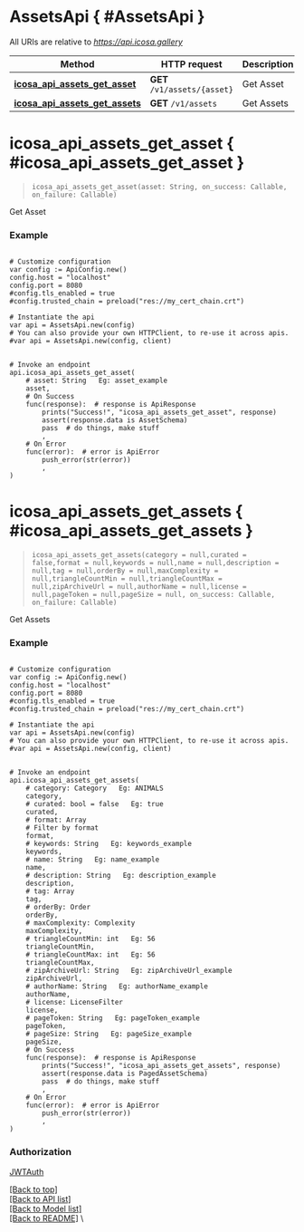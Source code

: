 <a name="__pageTop"></a>
# AssetsApi   { #AssetsApi }


All URIs are relative to *https://api.icosa.gallery*

Method | HTTP request | Description
------------- | ------------- | -------------
[**icosa_api_assets_get_asset**](#icosa_api_assets_get_asset) | **GET** `/v1/assets/{asset}` | Get Asset
[**icosa_api_assets_get_assets**](#icosa_api_assets_get_assets) | **GET** `/v1/assets` | Get Assets

# **icosa_api_assets_get_asset**   { #icosa_api_assets_get_asset }
<a name="icosa_api_assets_get_asset"></a>

> `icosa_api_assets_get_asset(asset: String, on_success: Callable, on_failure: Callable)`

Get Asset



### Example


```gdscript

# Customize configuration
var config := ApiConfig.new()
config.host = "localhost"
config.port = 8080
#config.tls_enabled = true
#config.trusted_chain = preload("res://my_cert_chain.crt")

# Instantiate the api
var api = AssetsApi.new(config)
# You can also provide your own HTTPClient, to re-use it across apis.
#var api = AssetsApi.new(config, client)


# Invoke an endpoint
api.icosa_api_assets_get_asset(
	# asset: String   Eg: asset_example
	asset,
	# On Success
	func(response):  # response is ApiResponse
		prints("Success!", "icosa_api_assets_get_asset", response)
		assert(response.data is AssetSchema)
		pass  # do things, make stuff
		,
	# On Error
	func(error):  # error is ApiError
		push_error(str(error))
		,
)

```

# **icosa_api_assets_get_assets**   { #icosa_api_assets_get_assets }
<a name="icosa_api_assets_get_assets"></a>

> `icosa_api_assets_get_assets(category = null,curated = false,format = null,keywords = null,name = null,description = null,tag = null,orderBy = null,maxComplexity = null,triangleCountMin = null,triangleCountMax = null,zipArchiveUrl = null,authorName = null,license = null,pageToken = null,pageSize = null, on_success: Callable, on_failure: Callable)`

Get Assets



### Example


```gdscript

# Customize configuration
var config := ApiConfig.new()
config.host = "localhost"
config.port = 8080
#config.tls_enabled = true
#config.trusted_chain = preload("res://my_cert_chain.crt")

# Instantiate the api
var api = AssetsApi.new(config)
# You can also provide your own HTTPClient, to re-use it across apis.
#var api = AssetsApi.new(config, client)


# Invoke an endpoint
api.icosa_api_assets_get_assets(
	# category: Category   Eg: ANIMALS
	category,
	# curated: bool = false   Eg: true
	curated,
	# format: Array
	# Filter by format
	format,
	# keywords: String   Eg: keywords_example
	keywords,
	# name: String   Eg: name_example
	name,
	# description: String   Eg: description_example
	description,
	# tag: Array
	tag,
	# orderBy: Order
	orderBy,
	# maxComplexity: Complexity
	maxComplexity,
	# triangleCountMin: int   Eg: 56
	triangleCountMin,
	# triangleCountMax: int   Eg: 56
	triangleCountMax,
	# zipArchiveUrl: String   Eg: zipArchiveUrl_example
	zipArchiveUrl,
	# authorName: String   Eg: authorName_example
	authorName,
	# license: LicenseFilter
	license,
	# pageToken: String   Eg: pageToken_example
	pageToken,
	# pageSize: String   Eg: pageSize_example
	pageSize,
	# On Success
	func(response):  # response is ApiResponse
		prints("Success!", "icosa_api_assets_get_assets", response)
		assert(response.data is PagedAssetSchema)
		pass  # do things, make stuff
		,
	# On Error
	func(error):  # error is ApiError
		push_error(str(error))
		,
)

```


### Authorization

[JWTAuth](../README.md#JWTAuth)

[[Back to top]](#__pageTop) \
[[Back to API list]](../README.md#documentation-for-api-endpoints) \
[[Back to Model list]](../README.md#documentation-for-models) \
[[Back to README]](../README.md) \

